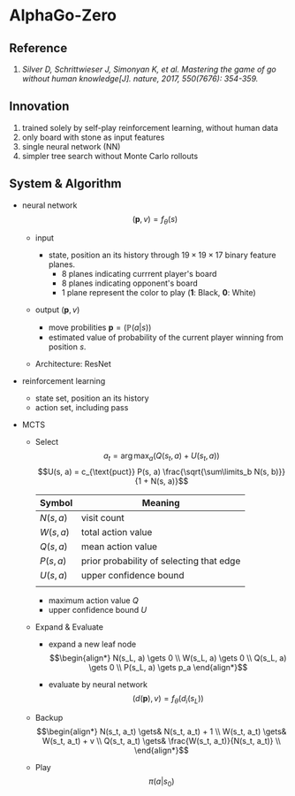 # AlphaGo-Zero

## Reference
1. *Silver D, Schrittwieser J, Simonyan K, et al. Mastering the game of go without human knowledge[J]. nature, 2017, 550(7676): 354-359.*

## Innovation
1. trained solely by self-play reinforcement learning, without human data
2. only board with stone as input features
3. single neural network (NN)
4. simpler tree search without Monte Carlo rollouts

## System & Algorithm
- neural network 
  $$(\boldsymbol p, v) = f_\theta(s)$$
  - input
    - state, position an its history through $19 \times 19 \times 17$ binary feature planes.
      - $8$ planes indicating currrent player's board
      - $8$ planes indicating opponent's board
      - $1$ plane represent the color to play ($\boldsymbol 1$: Black, $\boldsymbol 0$: White)

  - output $(\boldsymbol p, v)$
    - move probilities $\boldsymbol p = (\mathbb P(a | s))$
    - estimated value of probability of the current player winning from position $s$.
 
  - Architecture: ResNet

- reinforcement learning 
  - state set, position an its history
  - action set, including pass

- MCTS
  - Select
    $$a_t = \arg\max_a (Q(s_t, a) + U(s_t, a))$$
    $$U(s, a) = c_{\text{puct}} P(s, a) \frac{\sqrt{\sum\limits_b N(s, b)}}{1 + N(s, a)}$$ 

    |Symbol|Meaning|
    |---|---|
    |$N(s, a)$| visit count |
    |$W(s, a)$| total action value |
    |$Q(s, a)$| mean action value |
    |$P(s, a)$| prior probability of selecting that edge |
    |$U(s, a)$| upper confidence bound |
    |||
    
    - maximum action value $Q$
    - upper confidence bound $U$

  - Expand & Evaluate
    - expand a new leaf node
      $$\begin{align*}
        N(s_L, a) \gets 0  \\ 
        W(s_L, a) \gets 0  \\
        Q(s_L, a) \gets 0  \\
        P(s_L, a) \gets p_a
      \end{align*}$$ 

    - evaluate by neural network
      $$(d(\boldsymbol p), v) = f_\theta(d_i(s_L))$$

  - Backup
    $$\begin{align*}
      N(s_t, a_t) \gets& N(s_t, a_t) + 1  \\
      W(s_t, a_t) \gets& W(s_t, a_t) + v  \\
      Q(s_t, a_t) \gets& \frac{W(s_t, a_t)}{N(s_t, a_t)}  \\
    \end{align*}$$ 

  - Play
    $$\pi(a | s_0)$$
